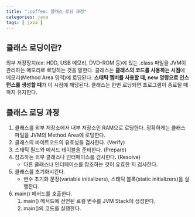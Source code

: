 ```yaml
---
title: ":coffee: 클래스 로딩 과정"
categories: java
tags: [ java ]
---
```


## 클래스 로딩이란?

외부 저장장치(ex: HDD, USB 메모리, DVD-ROM 등)에 있는 .class 파일을 JVM이 관리하는 메모리로 로딩하는 것을 말한다. 클래스는 **클래스의 코드를 사용하는 시점**에 메모리(Method Area 영역)에 로딩된다. **스태틱 멤버를 사용할 때, new 명령으로 인스턴스를 생성할 때**가 이 시점에 해당된다. 클래스는 한번 로딩되면 프로그램이 종료될 때까지 유지한다. 



## 클래스 로딩 과정

1. 클래스를 외부 저장소에서 내부 저장소인 RAM으로 로딩한다. 정확하게는 클래스 파일을 JVM의 Method Area에 로딩한다. 
2. 클래스의 바이트코드의 유효성을 검사한다. (Verify)
3. 스태틱 필드와 메서드 테이블을 준비한다. (Prepare)
4. 참조하는 외부 클래스나 인터페이스를 검사한다. (Resolve)
   - 다른 클래스나 인터페이스를 참조하는 것이 유효한 지 검사한다.
5. 클래스를 초기화시킨다. 
   - 변수 초기화 문장(variable initializers), 스태틱 블록(static initializers)을 실행한다. 
6. main() 메서드를 호출한다.
   1. main() 메서드에 선언된 로컬 변수를 JVM Stack에 생성한다.
   2. main()의 코드를 실행한다. 